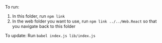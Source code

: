 To run:
1. In this folder, run `npm link`
2. In the web folder you want to use, run `npm link ../../Web.React` so that you navigate back to this folder

To update: 
Run `babel index.js lib/index.js`